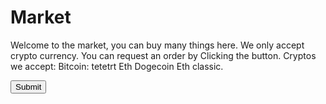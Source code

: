 

<h1>Market</h1>
<p>Welcome to the market, you can buy many things here.
 We only accept crypto currency. You can request an order by
Clicking the button.
Cryptos we accept:
Bitcoin: tetetrt
Eth
Dogecoin
Eth classic.
</p>
</body>
</html>

<html>
<body>
  <a href="https://marketforum.boards.net/">  
    <input type="Submit"/>  
  </a>
</body>
</html>

